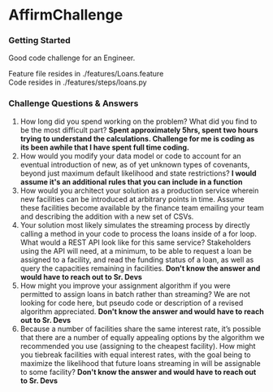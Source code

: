 # AffirmChallenge

### Getting Started
Good code challenge for an Engineer.  

Feature file resides in ./features/Loans.feature  
Code resides in ./features/steps/loans.py  

### Challenge Questions & Answers

1. How long did you spend working on the problem? What did you find to be the most
difficult part?  **Spent approximately 5hrs, spent two hours trying to understand the calculations. Challenge for me is coding as its been awhile that I have spent full time coding.**  
2. How would you modify your data model or code to account for an eventual introduction
of new, as of yet unknown types of covenants, beyond just maximum default likelihood
and state restrictions?  **I would assume it's an additional rules that you can include in a function**  
3. How would you architect your solution as a production service wherein new facilities can
be introduced at arbitrary points in time. Assume these facilities become available by the
finance team emailing your team and describing the addition with a new set of CSVs.  
4. Your solution most likely simulates the streaming process by directly calling a method in
your code to process the loans inside of a for loop. What would a REST API look like for
this same service? Stakeholders using the API will need, at a minimum, to be able to
request a loan be assigned to a facility, and read the funding status of a loan, as well as
query the capacities remaining in facilities.  **Don't know the answer and would have to reach out to Sr. Devs**  
5. How might you improve your assignment algorithm if you were permitted to assign loans
in batch rather than streaming? We are not looking for code here, but pseudo code or
description of a revised algorithm appreciated.  **Don't know the answer and would have to reach out to Sr. Devs**  
6. Because a number of facilities share the same interest rate, it’s possible that there are a
number of equally appealing options by the algorithm we recommended you use
(assigning to the cheapest facility). How might you tiebreak facilities with equal interest
rates, with the goal being to maximize the likelihood that future loans streaming in will be
assignable to some facility?  **Don't know the answer and would have to reach out to Sr. Devs**  
